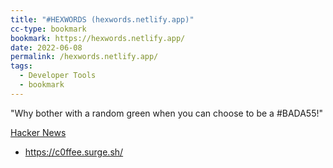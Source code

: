 ```yaml
---
title: "#HEXWORDS (hexwords.netlify.app)"
cc-type: bookmark
bookmark: https://hexwords.netlify.app/
date: 2022-06-08
permalink: /hexwords.netlify.app/
tags:
  - Developer Tools
  - bookmark
---
```

"Why bother with a random green when you can choose to be a #BADA55!"

[Hacker News](https://news.ycombinator.com/item?id=31673662)

* https://c0ffee.surge.sh/
